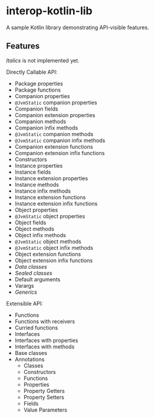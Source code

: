 # interop-kotlin-lib

A sample Kotlin library demonstrating API-visible features.

## Features

_Italics_ is not implemented yet.

Directly Callable API:

* Package properties
* Package functions
* Companion properties
* `@JvmStatic` companion properties
* Companion fields
* Companion extension properties
* Companion methods
* Companion infix methods
* `@JvmStatic` companion methods
* `@JvmStatic` companion infix methods
* Companion extension functions
* Companion extension infix functions
* Constructors
* Instance properties
* Instance fields
* Instance extension properties
* Instance methods
* Instance infix methods
* Instance extension functions
* Instance extension infix functions
* Object properties
* `@JvmStatic` object properties
* Object fields
* Object methods
* Object infix methods
* `@JvmStatic` object methods
* `@JvmStatic` object infix methods
* Object extension functions
* Object extension infix functions
* _Data classes_
* _Sealed classes_
* Default arguments
* Varargs
* _Generics_

Extensible API:

* Functions
* Functions with receivers
* Curried functions
* Interfaces
* Interfaces with properties
* Interfaces with methods
* Base classes
* Annotations
  * Classes
  * Constructors
  * Functions
  * Properties
  * Property Getters
  * Property Setters
  * Fields
  * Value Parameters
